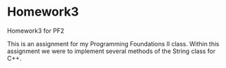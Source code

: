 # Homework3
Homework3 for PF2

This is an assignment for my Programming Foundations II class.  Within this assignment we were to implement several methods of the String class for C++.
